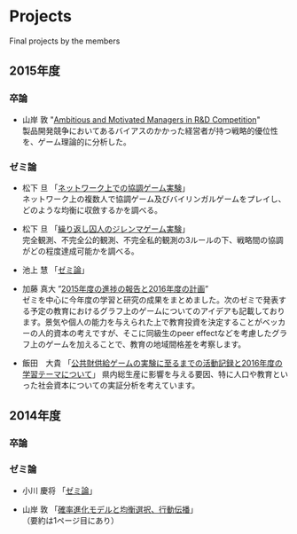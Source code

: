 # Projects
Final projects by the members

## 2015年度

### 卒論

* 山岸 敦
  "[Ambitious and Motivated Managers in R&D Competition](https://github.com/haru110jp/Senior-Thesis-Final-ver-/blob/master/gradthesis_final.pdf)"  
  製品開発競争においてあるバイアスのかかった経営者が持つ戦略的優位性を、ゲーム理論的に分析した。

### ゼミ論

* 松下 旦
  「[ネットワーク上での協調ゲーム実験](https://github.com/myuuuuun/NetworkGame/blob/master/%E3%82%BC%E3%83%9F%E8%AB%96%EF%BC%88%E4%BB%AE%EF%BC%89.pdf)」  
  ネットワーク上の複数人で協調ゲーム及びバイリンガルゲームをプレイし、どのような均衡に収斂するかを調べる。

* 松下 旦
  「[繰り返し囚人のジレンマゲーム実験](https://github.com/myuuuuun/RepeatedMatrixGame/tree/master/PrisonersDilemma/experiment3)」  
  完全観測、不完全公的観測、不完全私的観測の3ルールの下、戦略間の協調がどの程度達成可能かを調べる。

* 池上 慧
  「[ゼミ論](https://github.com/keiikegami/theano)」  

* 加藤 真大
  ”[2015年度の進捗の報告と2016年度の計画](https://github.com/NlGG/study/blob/master/ゼミ論.pdf)”  
  ゼミを中心に今年度の学習と研究の成果をまとめました。次のゼミで発表する予定の教育におけるグラフ上のゲームについてのアイデアも記載しております。景気や個人の能力を与えられた上で教育投資を決定することがベッカーの人的資本の考えですが、そこに同級生のpeer effectなどを考慮したグラフ上のゲームを加えることで、教育の地域間格差を考察します。

* 飯田　大貴
  「[公共財供給ゲームの実験に至るまでの活動記録と2016年度の学習テーマについて](https://github.com/bocchan/costly/blob/master/%E5%B0%BE%E5%B1%B1%E3%82%BC%E3%83%9F%E8%AB%96%E9%A3%AF%E7%94%B0.pdf)」
  県内総生産に影響を与える要因、特に人口や教育といった社会資本についての実証分析を考えています。

## 2014年度

### 卒論

### ゼミ論

* 小川 慶将
  「[ゼミ論](https://github.com/yoshimasaogawa/Report/blob/master/%E3%82%BB%E3%82%99%E3%83%9F%E8%AB%96.pdf)」  

* 山岸 敦
  「[確率進化モデルと均衡選択、行動伝播](https://github.com/haru110jp/StochEvolution/blob/master/zemithesis.pdf)」  
  （要約は1ページ目にあり）
